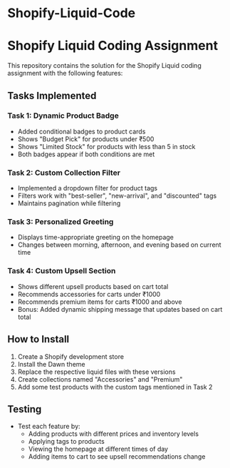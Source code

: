 # Shopify-Liquid-Code

# Shopify Liquid Coding Assignment

This repository contains the solution for the Shopify Liquid coding assignment with the following features:

## Tasks Implemented

### Task 1: Dynamic Product Badge
- Added conditional badges to product cards
- Shows "Budget Pick" for products under ₹500
- Shows "Limited Stock" for products with less than 5 in stock
- Both badges appear if both conditions are met

### Task 2: Custom Collection Filter
- Implemented a dropdown filter for product tags
- Filters work with "best-seller", "new-arrival", and "discounted" tags
- Maintains pagination while filtering

### Task 3: Personalized Greeting
- Displays time-appropriate greeting on the homepage
- Changes between morning, afternoon, and evening based on current time

### Task 4: Custom Upsell Section
- Shows different upsell products based on cart total
- Recommends accessories for carts under ₹1000
- Recommends premium items for carts ₹1000 and above
- Bonus: Added dynamic shipping message that updates based on cart total

## How to Install
1. Create a Shopify development store
2. Install the Dawn theme
3. Replace the respective liquid files with these versions
4. Create collections named "Accessories" and "Premium"
5. Add some test products with the custom tags mentioned in Task 2

## Testing
- Test each feature by:
  - Adding products with different prices and inventory levels
  - Applying tags to products
  - Viewing the homepage at different times of day
  - Adding items to cart to see upsell recommendations change
